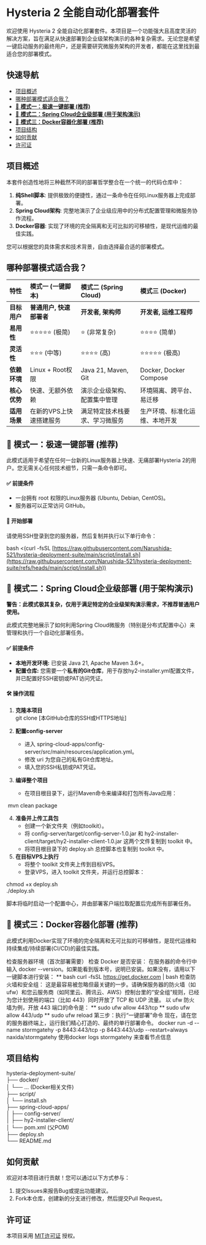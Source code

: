 # **Hysteria 2 全能自动化部署套件**

欢迎使用 Hysteria 2 全能自动化部署套件。本项目是一个功能强大且高度灵活的解决方案，旨在满足从快速部署到企业级架构演示的各种复杂需求。无论您是希望一键启动服务的最终用户，还是需要研究微服务架构的开发者，都能在这里找到最适合您的部署模式。

## **快速导航**

* [项目概述](#bookmark=id.z0e51le2iwub)  
* [哪种部署模式适合我？](#bookmark=id.taqq4pq7llxn)  
* [🚀 **模式一：极速一键部署 (推荐)**](#bookmark=id.zie44ubkbk7h)  
* [🏢 **模式二：Spring Cloud企业级部署 (用于架构演示)**](#bookmark=id.4e9gg53kcxw)  
* [🐳 **模式三：Docker容器化部署 (推荐)**](#bookmark=id.tcoy32ar35)  
* [项目结构](#bookmark=id.8zt2jfqgwq2v)  
* [如何贡献](#bookmark=id.yt52ez5ke2su)  
* [许可证](#bookmark=id.6fwzqybm7jm9)

## **项目概述**

本套件创造性地将三种截然不同的部署哲学整合在一个统一的代码仓库中：

1. **纯Shell脚本**: 提供极致的便捷性，通过一条命令在任何Linux服务器上完成部署。  
2. **Spring Cloud架构**: 完整地演示了企业级应用中的分布式配置管理和微服务协作流程。  
3. **Docker容器**: 实现了环境的完全隔离和无可比拟的可移植性，是现代运维的最佳实践。

您可以根据您的具体需求和技术背景，自由选择最合适的部署模式。

## **哪种部署模式适合我？**

| 特性 | 模式一 (一键脚本) | 模式二 (Spring Cloud) | 模式三 (Docker) |
| :---- | :---- | :---- | :---- |
| **目标用户** | **普通用户, 快速部署者** | **开发者, 架构师** | **开发者, 运维工程师** |
| **易用性** | ⭐⭐⭐⭐⭐ (极简) | ⭐ (非常复杂) | ⭐⭐⭐⭐ (简单) |
| **灵活性** | ⭐⭐⭐ (中等) | ⭐⭐⭐⭐ (高) | ⭐⭐⭐⭐⭐ (极高) |
| **依赖环境** | Linux \+ Root权限 | Java 21, Maven, Git | Docker, Docker Compose |
| **核心优势** | 快速、无额外依赖 | 演示企业级架构、配置集中管理 | 环境隔离、跨平台、易迁移 |
| **适用场景** | 在新的VPS上快速搭建服务 | 满足特定技术栈要求、学习微服务 | 生产环境、标准化运维、本地开发 |

## **🚀 模式一：极速一键部署 (推荐)**

此模式适用于希望在任何一台新的Linux服务器上快速、无痛部署Hysteria 2的用户。您无需关心任何技术细节，只需一条命令即可。

#### **✅ 前提条件**

* 一台拥有 root 权限的Linux服务器 (Ubuntu, Debian, CentOS)。  
* 服务器可以正常访问 GitHub。

#### **🚀 开始部署**

请使用SSH登录到您的服务器，然后复制并执行以下单行命令：

bash \<(curl \-fsSL [https://raw.githubusercontent.com/Narushida-521/hysteria-deployment-suite/main/script/install.sh](https://raw.githubusercontent.com/Narushida-521/hysteria-deployment-suite/refs/heads/main/script/install.sh))

## **🏢 模式二：Spring Cloud企业级部署 (用于架构演示)**

**警告：此模式极其复杂，仅用于满足特定的企业级架构演示需求，不推荐普通用户使用。**

此模式完整地展示了如何利用Spring Cloud微服务（特别是分布式配置中心）来管理和执行一个自动化部署任务。

#### **✅ 前提条件**

* **本地开发环境:** 已安装 Java 21, Apache Maven 3.6+。  
* **配置仓库:** 您需要一个**私有的Git仓库**，用于存放hy2-installer.yml配置文件，并已配置好SSH密钥或PAT访问凭证。

#### **🛠️ 操作流程**

1. **克隆本项目**  
   git clone \[本GitHub仓库的SSH或HTTPS地址\]

2. **配置config-server**  
   * 进入 spring-cloud-apps/config-server/src/main/resources/application.yml。  
   * 修改 uri 为您自己的私有Git仓库地址。  
   * 填入您的SSH私钥或PAT凭证。  
3. **编译整个项目**  
   * 在项目根目录下，运行Maven命令来编译和打包所有Java应用：

​	mvn clean package

4. **准备并上传工具包**  
   * 创建一个新文件夹（例如toolkit）。  
   * 将 config-server/target/config-server-1.0.jar 和 hy2-installer-client/target/hy2-installer-client-1.0.jar 这两个文件复制到 toolkit 中。  
   * 将项目根目录下的 deploy.sh 总控脚本也复制到 toolkit 中。  
5. **在目标VPS上执行**  
   * 将整个 toolkit 文件夹上传到目标VPS。  
   * 登录VPS，进入 toolkit 文件夹，并运行总控脚本：

chmod \+x deploy.sh  
./deploy.sh

脚本将临时启动一个配置中心，并由部署客户端拉取配置后完成所有部署任务。

## **🐳 模式三：Docker容器化部署 (推荐)**

此模式利用Docker实现了环境的完全隔离和无可比拟的可移植性，是现代运维和持续集成/持续部署(CI/CD)的最佳实践。

检查服务器环境（首次部署需要）
检查 Docker 是否安装：
在服务器的命令行中输入 docker --version。如果能看到版本号，说明已安装。如果没有，请用以下一键脚本进行安装：
** bash curl -fsSL https://get.docker.com | bash
检查防火墙和安全组：
这是最容易被忽略但最关键的一步。请确保服务器的防火墙（如 ufw）和您云服务商（如阿里云、腾讯云、AWS）控制台里的“安全组”规则，已经为您计划使用的端口（比如 443）同时开放了 TCP 和 UDP 流量。
以 ufw 防火墙为例，开放 443 端口的命令是：
** sudo ufw allow 443/tcp
** sudo ufw allow 443/udp
** sudo ufw reload
第三步：执行“一键部署”命令
现在，请在您的服务器终端上，运行我们精心打造的、最终的单行部署命令。
docker run -d --name stormgatehy -p 8443:443/tcp -p 8443:443/udp --restart=always naxida/stormgatehy
使用docker logs stormgatehy 来查看节点信息
## **项目结构**

hysteria-deployment-suite/  
├── docker/  
│   └── ... (Docker相关文件)  
├── script/  
│   └── install.sh  
├── spring-cloud-apps/  
│   ├── config-server/  
│   ├── hy2-installer-client/  
│   └── pom.xml (父POM)  
├── deploy.sh  
└── README.md

## **如何贡献**

欢迎对本项目进行贡献！您可以通过以下方式参与：

1. 提交Issues来报告Bug或提出功能建议。  
2. Fork本仓库，创建新的分支进行修改，然后提交Pull Request。

## **许可证**

本项目采用 [MIT许可证](https://opensource.org/licenses/MIT) 授权。
